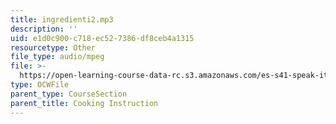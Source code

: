 ```yaml
---
title: ingredienti2.mp3
description: ''
uid: e1d0c900-c718-ec52-7386-df8ceb4a1315
resourcetype: Other
file_type: audio/mpeg
file: >-
  https://open-learning-course-data-rc.s3.amazonaws.com/es-s41-speak-italian-with-your-mouth-full-spring-2012/e1d0c900c718ec527386df8ceb4a1315_ingredienti2.mp3
type: OCWFile
parent_type: CourseSection
parent_title: Cooking Instruction
---
```

